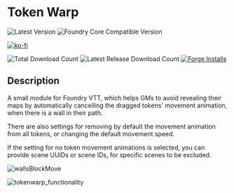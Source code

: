 # Token Warp
![Latest Version](https://img.shields.io/badge/dynamic/json.svg?url=https://raw.githubusercontent.com/thatlonelybugbear/token-warp/main/module.json&label=Token%20Warp%20Version&query=$.version&colorB=yellow&style=for-the-badge)
![Foundry Core Compatible Version](https://img.shields.io/badge/dynamic/json.svg?url=https://raw.githubusercontent.com/thatlonelybugbear/token-warp/main/module.json&label=Foundry%20Version&query=$.compatibility.verified&colorB=ff6400&style=for-the-badge)

[![ko-fi](https://ko-fi.com/img/githubbutton_sm.svg)](https://ko-fi.com/thatlonelybugbear)

![Total Download Count](https://img.shields.io/github/downloads/thatlonelybugbear/token-warp/total?color=2b82fc&label=TOTAL%20DOWNLOADS&style=for-the-badge)
![Latest Release Download Count](https://img.shields.io/github/downloads/thatlonelybugbear/token-warp/latest/total?color=2b82fc&label=LATEST%20DOWNLOADS&style=for-the-badge)
[![Forge Installs](https://img.shields.io/badge/dynamic/json?label=Forge%20Installs&query=package.installs&suffix=%25&url=https://forge-vtt.com/api/bazaar/package/tokenwarp&colorB=68a74f&style=for-the-badge)](https://forge-vtt.com/bazaar#package=tokenwarp)

## Description
A small module for Foundry VTT,  which helps GMs to avoid revealing their maps by automatically cancelling the dragged tokens' movement animation, when there is a wall in their path.

There are also settings for removing by default the movement animation from all tokens, or changing the default movement speed.

If the setting for no token movement animations is selected, you can provide scene UUIDs or scene IDs, for specific scenes to be excluded.

![wallsBlockMove](https://github.com/thatlonelybugbear/token-warp/assets/7237090/cd6a9677-5cb2-494b-ad82-b2b735911f6e)


![tokenwarp_functionality](https://github.com/thatlonelybugbear/token-warp/assets/7237090/4937e939-9964-44ff-9c66-bcc27066711e)
